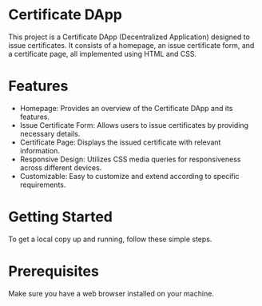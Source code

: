 # Certificate DApp
This project is a Certificate DApp (Decentralized Application) designed to issue certificates. It consists of a homepage, an issue certificate form, and a certificate page, all implemented using HTML and CSS.

# Features
- Homepage: Provides an overview of the Certificate DApp and its features.
- Issue Certificate Form: Allows users to issue certificates by providing necessary details.
- Certificate Page: Displays the issued certificate with relevant information.
- Responsive Design: Utilizes CSS media queries for responsiveness across different devices.
- Customizable: Easy to customize and extend according to specific requirements.

# Getting Started
To get a local copy up and running, follow these simple steps.

# Prerequisites
Make sure you have a web browser installed on your machine.
